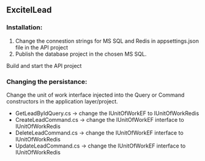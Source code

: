 ## ExcitelLead

### Installation:
1. Change the connestion strings for MS SQL and Redis in appsettings.json file in the API project
2. Publish the database project in the chosen MS SQL.

Build and start the API project

### Changing the persistance:

Change the unit of work interface injected into the Query or Command constructors in the application layer/project.

<ul>
    <li>GetLeadByIdQuery.cs -> change the IUnitOfWorkEF to IUnitOfWorkRedis</li>
    <li>CreateLeadCommand.cs -> change the IUnitOfWorkEF interface to IUnitOfWorkRedis</li>
    <li>DeleteLeadCommand.cs -> change the IUnitOfWorkEF interface to IUnitOfWorkRedis</li>
    <li>UpdateLeadCommand.cs -> change the IUnitOfWorkEF interface to IUnitOfWorkRedis</li>
</ul>
